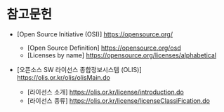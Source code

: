 # 참고문헌

* [Open Source Initiative (OSI)] https://opensource.org/
    * [Open Source Definition] https://opensource.org/osd
    * [Licenses by name] https://opensource.org/licenses/alphabetical
    
* [오픈소스 SW 라이선스 종합정보시스템 (OLIS)] https://olis.or.kr/olis/olisMain.do
    * [라이선스 소개] https://olis.or.kr/license/introduction.do
    * [라이선스 종류] https://olis.or.kr/license/licenseClassiFication.do


